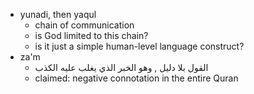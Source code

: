 - yunadi, then yaqul
    - chain of communication
    - is God limited to this chain?
    - is it just a simple human-level language construct?
- za'm
    - القول بلا دليل , وهو الخبر الذي يغلب عليه الكذب
    - claimed: negative connotation in the entire Quran